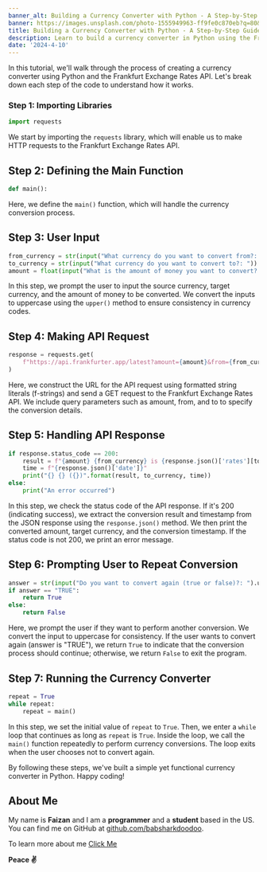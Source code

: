 ```yaml
---
banner_alt: Building a Currency Converter with Python - A Step-by-Step Guide
banner: https://images.unsplash.com/photo-1555949963-ff9fe0c870eb?q=80&w=1170&auto=format&fit=crop&ixlib=rb-4.0.3&ixid=M3wxMjA3fDB8MHxwaG90by1wYWdlfHx8fGVufDB8fHx8fA%3D%3D
title: Building a Currency Converter with Python - A Step-by-Step Guide
description: Learn to build a currency converter in Python using the Frankfurt Exchange Rates API step-by-step, empowering you to convert currencies with ease.
date: '2024-4-10'
---
```


In this tutorial, we'll walk through the process of creating a currency converter using Python and the Frankfurt Exchange Rates API. Let's break down each step of the code to understand how it works.

### Step 1: Importing Libraries

```python
import requests
```

We start by importing the `requests` library, which will enable us to make HTTP requests to the Frankfurt Exchange Rates API.

## Step 2: Defining the Main Function

```python
def main():
```

Here, we define the `main()` function, which will handle the currency conversion process.

## Step 3: User Input

```python
from_currency = str(input("What currency do you want to convert from?: ")).upper()
to_currency = str(input("What currency do you want to convert to?: ")).upper()
amount = float(input("What is the amount of money you want to convert?: "))
```

In this step, we prompt the user to input the source currency, target currency, and the amount of money to be converted. We convert the inputs to uppercase using the `upper()` method to ensure consistency in currency codes.

## Step 4: Making API Request

```python
response = requests.get(
    f"https://api.frankfurter.app/latest?amount={amount}&from={from_currency}&to={to_currency}"
)
```

Here, we construct the URL for the API request using formatted string literals (f-strings) and send a GET request to the Frankfurt Exchange Rates API. We include query parameters such as amount, from, and to to specify the conversion details.

## Step 5: Handling API Response

```python
if response.status_code == 200:
    result = f"{amount} {from_currency} is {response.json()['rates'][to_currency]}"
    time = f"{response.json()['date']}"
    print("{} {} ({})".format(result, to_currency, time))
else:
    print("An error occurred")
```

In this step, we check the status code of the API response. If it's 200 (indicating success), we extract the conversion result and timestamp from the JSON response using the `response.json()` method. We then print the converted amount, target currency, and the conversion timestamp. If the status code is not 200, we print an error message.

## Step 6: Prompting User to Repeat Conversion

```python
answer = str(input("Do you want to convert again (true or false)?: ").upper())
if answer == "TRUE":
    return True
else:
    return False
```

Here, we prompt the user if they want to perform another conversion. We convert the input to uppercase for consistency. If the user wants to convert again (answer is "TRUE"), we return `True` to indicate that the conversion process should continue; otherwise, we return `False` to exit the program.

## Step 7: Running the Currency Converter

```python
repeat = True
while repeat:
    repeat = main()
```

In this step, we set the initial value of `repeat` to `True`. Then, we enter a `while` loop that continues as long as `repeat` is `True`. Inside the loop, we call the `main()` function repeatedly to perform currency conversions. The loop exits when the user chooses not to convert again.

By following these steps, we've built a simple yet functional currency converter in Python. Happy coding!

## **About Me**

My name is **Faizan** and I am a **programmer** and a **student** based in the US. You can find me on GitHub at [github.com/babsharkdoodoo](https://github.com/babsharkdoodoo).

To learn more about me [Click Me](https://faizanak.vercel.app/blog/about)

**Peace ✌**
